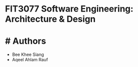 # FIT3077 Software Engineering: Architecture & Design

# # Authors
- Bee Khee Siang
- Aqeel Ahlam Rauf
